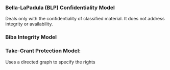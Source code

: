 ### Bella-LaPadula (BLP) Confidentiality Model
Deals only with the confidentiality of classified material. It does not address integrity or availability.

### Biba Integrity Model

### Take-Grant Protection Model:
Uses a directed graph to specify the rights



<!--stackedit_data:
eyJoaXN0b3J5IjpbMTIyMDkzNDkwNl19
-->